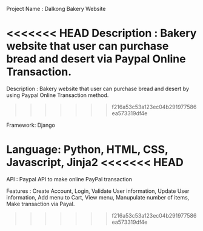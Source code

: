 Project Name : Dalkong Bakery Website

<<<<<<< HEAD
Description : Bakery website that user can purchase bread and desert via Paypal Online Transaction.
=======
Description : Bakery website that user can purchase bread and desert by using Paypal Online Transaction method.
>>>>>>> f216a53c53a123ec04b291977586ea573319df4e

Framework: Django

Language: Python, HTML, CSS, Javascript, Jinja2 
<<<<<<< HEAD
=======

API : Paypal API to make online PayPal transaction

Features : Create Account, Login, Validate User information, Update User information, Add menu to Cart, View menu, Manupulate number of items, Make transaction via Payal.
>>>>>>> f216a53c53a123ec04b291977586ea573319df4e
